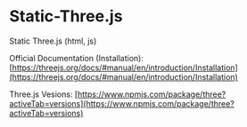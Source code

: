 # Static-Three.js
Static Three.js (html, js)

Official Documentation (Installation): [https://threejs.org/docs/#manual/en/introduction/Installation](https://threejs.org/docs/#manual/en/introduction/Installation)

Three.js Vesions: [https://www.npmjs.com/package/three?activeTab=versions](https://www.npmjs.com/package/three?activeTab=versions)
